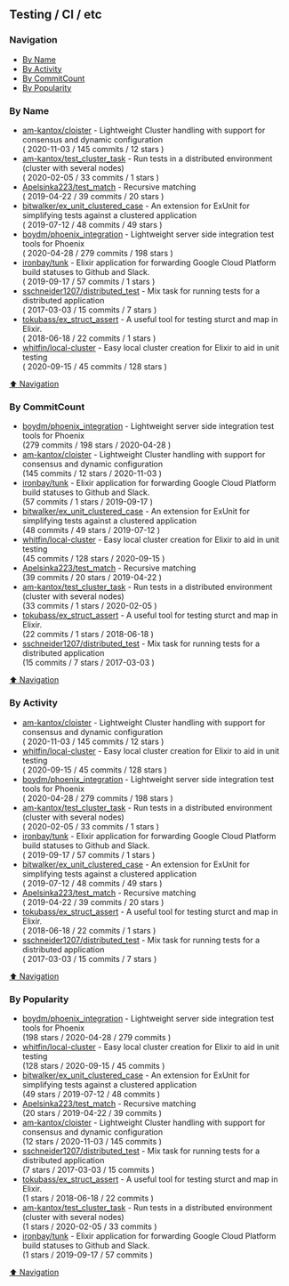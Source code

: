## Testing / CI / etc

### Navigation

- [By Name](#by-name)
- [By Activity](#by-activity)
- [By CommitCount](#by-commitcount)
- [By Popularity](#by-popularity)

### By Name
<!-- PROJECTS_LIST -->
- [am-kantox/cloister](https://github.com/am-kantox/cloister) - Lightweight Cluster handling with support for consensus and dynamic configuration <br/> ( 2020-11-03 / 145 commits / 12 stars )
- [am-kantox/test_cluster_task](https://github.com/am-kantox/test_cluster_task) - Run tests in a distributed environment (cluster with several nodes) <br/> ( 2020-02-05 / 33 commits / 1 stars )
- [Apelsinka223/test_match](https://github.com/Apelsinka223/test_match) - Recursive matching <br/> ( 2019-04-22 / 39 commits / 20 stars )
- [bitwalker/ex_unit_clustered_case](https://github.com/bitwalker/ex_unit_clustered_case) - An extension for ExUnit for simplifying tests against a clustered application <br/> ( 2019-07-12 / 48 commits / 49 stars )
- [boydm/phoenix_integration](https://github.com/boydm/phoenix_integration) - Lightweight server side integration test tools for Phoenix <br/> ( 2020-04-28 / 279 commits / 198 stars )
- [ironbay/tunk](https://github.com/ironbay/tunk) - Elixir application for forwarding Google Cloud Platform build statuses to Github and Slack. <br/> ( 2019-09-17 / 57 commits / 1 stars )
- [sschneider1207/distributed_test](https://github.com/sschneider1207/distributed_test) - Mix task for running tests for a distributed application <br/> ( 2017-03-03 / 15 commits / 7 stars )
- [tokubass/ex_struct_assert](https://github.com/tokubass/ex_struct_assert) - A useful tool for testing sturct and map in Elixir. <br/> ( 2018-06-18 / 22 commits / 1 stars )
- [whitfin/local-cluster](https://github.com/whitfin/local-cluster) - Easy local cluster creation for Elixir to aid in unit testing <br/> ( 2020-09-15 / 45 commits / 128 stars )
<!-- /PROJECTS_LIST -->

[⬆ Navigation](#navigation)

### By CommitCount
<!-- COMMITCOUNT_LIST -->
- [boydm/phoenix_integration](https://github.com/boydm/phoenix_integration) - Lightweight server side integration test tools for Phoenix <br/> (279 commits / 198 stars / 2020-04-28 )
- [am-kantox/cloister](https://github.com/am-kantox/cloister) - Lightweight Cluster handling with support for consensus and dynamic configuration <br/> (145 commits / 12 stars / 2020-11-03 )
- [ironbay/tunk](https://github.com/ironbay/tunk) - Elixir application for forwarding Google Cloud Platform build statuses to Github and Slack. <br/> (57 commits / 1 stars / 2019-09-17 )
- [bitwalker/ex_unit_clustered_case](https://github.com/bitwalker/ex_unit_clustered_case) - An extension for ExUnit for simplifying tests against a clustered application <br/> (48 commits / 49 stars / 2019-07-12 )
- [whitfin/local-cluster](https://github.com/whitfin/local-cluster) - Easy local cluster creation for Elixir to aid in unit testing <br/> (45 commits / 128 stars / 2020-09-15 )
- [Apelsinka223/test_match](https://github.com/Apelsinka223/test_match) - Recursive matching <br/> (39 commits / 20 stars / 2019-04-22 )
- [am-kantox/test_cluster_task](https://github.com/am-kantox/test_cluster_task) - Run tests in a distributed environment (cluster with several nodes) <br/> (33 commits / 1 stars / 2020-02-05 )
- [tokubass/ex_struct_assert](https://github.com/tokubass/ex_struct_assert) - A useful tool for testing sturct and map in Elixir. <br/> (22 commits / 1 stars / 2018-06-18 )
- [sschneider1207/distributed_test](https://github.com/sschneider1207/distributed_test) - Mix task for running tests for a distributed application <br/> (15 commits / 7 stars / 2017-03-03 )
<!-- /COMMITCOUNT_LIST -->
[⬆ Navigation](#navigation)

### By Activity
<!-- ACTIVITY_LIST -->
- [am-kantox/cloister](https://github.com/am-kantox/cloister) - Lightweight Cluster handling with support for consensus and dynamic configuration <br/> ( 2020-11-03 / 145 commits / 12 stars )
- [whitfin/local-cluster](https://github.com/whitfin/local-cluster) - Easy local cluster creation for Elixir to aid in unit testing <br/> ( 2020-09-15 / 45 commits / 128 stars )
- [boydm/phoenix_integration](https://github.com/boydm/phoenix_integration) - Lightweight server side integration test tools for Phoenix <br/> ( 2020-04-28 / 279 commits / 198 stars )
- [am-kantox/test_cluster_task](https://github.com/am-kantox/test_cluster_task) - Run tests in a distributed environment (cluster with several nodes) <br/> ( 2020-02-05 / 33 commits / 1 stars )
- [ironbay/tunk](https://github.com/ironbay/tunk) - Elixir application for forwarding Google Cloud Platform build statuses to Github and Slack. <br/> ( 2019-09-17 / 57 commits / 1 stars )
- [bitwalker/ex_unit_clustered_case](https://github.com/bitwalker/ex_unit_clustered_case) - An extension for ExUnit for simplifying tests against a clustered application <br/> ( 2019-07-12 / 48 commits / 49 stars )
- [Apelsinka223/test_match](https://github.com/Apelsinka223/test_match) - Recursive matching <br/> ( 2019-04-22 / 39 commits / 20 stars )
- [tokubass/ex_struct_assert](https://github.com/tokubass/ex_struct_assert) - A useful tool for testing sturct and map in Elixir. <br/> ( 2018-06-18 / 22 commits / 1 stars )
- [sschneider1207/distributed_test](https://github.com/sschneider1207/distributed_test) - Mix task for running tests for a distributed application <br/> ( 2017-03-03 / 15 commits / 7 stars )
<!-- /ACTIVITY_LIST -->

[⬆ Navigation](#navigation)

### By Popularity
<!-- POPULARITY_LIST -->
- [boydm/phoenix_integration](https://github.com/boydm/phoenix_integration) - Lightweight server side integration test tools for Phoenix <br/> (198 stars / 2020-04-28 / 279 commits )
- [whitfin/local-cluster](https://github.com/whitfin/local-cluster) - Easy local cluster creation for Elixir to aid in unit testing <br/> (128 stars / 2020-09-15 / 45 commits )
- [bitwalker/ex_unit_clustered_case](https://github.com/bitwalker/ex_unit_clustered_case) - An extension for ExUnit for simplifying tests against a clustered application <br/> (49 stars / 2019-07-12 / 48 commits )
- [Apelsinka223/test_match](https://github.com/Apelsinka223/test_match) - Recursive matching <br/> (20 stars / 2019-04-22 / 39 commits )
- [am-kantox/cloister](https://github.com/am-kantox/cloister) - Lightweight Cluster handling with support for consensus and dynamic configuration <br/> (12 stars / 2020-11-03 / 145 commits )
- [sschneider1207/distributed_test](https://github.com/sschneider1207/distributed_test) - Mix task for running tests for a distributed application <br/> (7 stars / 2017-03-03 / 15 commits )
- [tokubass/ex_struct_assert](https://github.com/tokubass/ex_struct_assert) - A useful tool for testing sturct and map in Elixir. <br/> (1 stars / 2018-06-18 / 22 commits )
- [am-kantox/test_cluster_task](https://github.com/am-kantox/test_cluster_task) - Run tests in a distributed environment (cluster with several nodes) <br/> (1 stars / 2020-02-05 / 33 commits )
- [ironbay/tunk](https://github.com/ironbay/tunk) - Elixir application for forwarding Google Cloud Platform build statuses to Github and Slack. <br/> (1 stars / 2019-09-17 / 57 commits )
<!-- /POPULARITY_LIST -->

[⬆ Navigation](#navigation)
